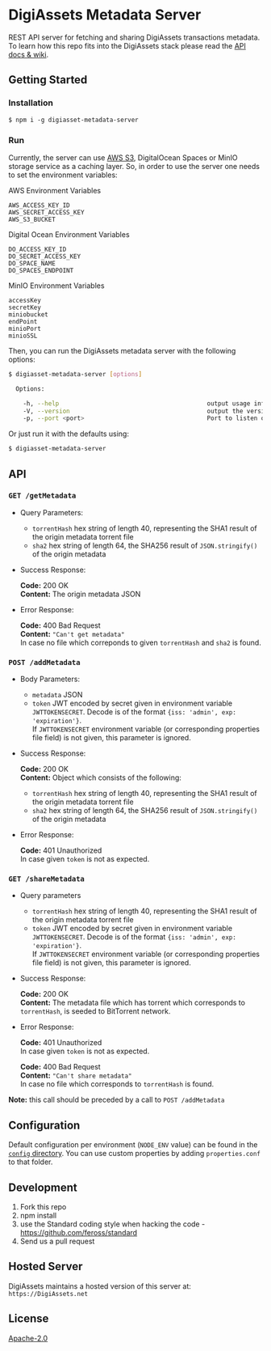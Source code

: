# DigiAssets Metadata Server

REST API server for fetching and sharing DigiAssets transactions metadata. To learn how this repo fits into the DigiAssets stack please read the [API docs & wiki](https://github.com/DigiByte-Core/DigiAssets-Protocol-Specifications/wiki/API-Docs).

## Getting Started

### Installation

```
$ npm i -g digiasset-metadata-server
```

### Run

Currently, the server can use [AWS S3](http://docs.aws.amazon.com/AmazonS3/latest/dev/Welcome.html), DigitalOcean Spaces or MinIO storage service as a caching layer.
So, in order to use the server one needs to set the environment variables:

AWS Environment Variables

```
AWS_ACCESS_KEY_ID
AWS_SECRET_ACCESS_KEY
AWS_S3_BUCKET
```

Digital Ocean Environment Variables

```
DO_ACCESS_KEY_ID
DO_SECRET_ACCESS_KEY
DO_SPACE_NAME
DO_SPACES_ENDPOINT
```

MinIO Environment Variables

```
accessKey
secretKey
miniobucket
endPoint
minioPort
minioSSL
```

Then, you can run the DigiAssets metadata server with the following options:

```sh
$ digiasset-metadata-server [options]

  Options:

    -h, --help                                         output usage information
    -V, --version                                      output the version number
    -p, --port <port>                                  Port to listen on
```

Or just run it with the defaults using:

```sh
$ digiasset-metadata-server
```

## API

### `GET /getMetadata`

- Query Parameters:

  - `torrentHash` hex string of length 40, representing the SHA1 result of the origin metadata torrent file
  - `sha2` hex string of length 64, the SHA256 result of `JSON.stringify()` of the origin metadata

- Success Response:

  **Code:** 200 OK<br>
  **Content:** The origin metadata JSON

- Error Response:

  **Code:** 400 Bad Request<br>
  **Content:** `"Can't get metadata"`<br>
  In case no file which correponds to given `torrentHash` and `sha2` is found.

### `POST /addMetadata`

- Body Parameters:

  - `metadata` JSON
  - `token` JWT encoded by secret given in environment variable `JWTTOKENSECRET`. Decode is of the format `{iss: 'admin', exp: 'expiration'}`.</br>
    If `JWTTOKENSECRET` environment variable (or corresponding properties file field) is not given, this parameter is ignored.

- Success Response:

  **Code:** 200 OK<br>
  **Content:** Object which consists of the following:

  - `torrentHash` hex string of length 40, representing the SHA1 result of the origin metadata torrent file
  - `sha2` hex string of length 64, the SHA256 result of `JSON.stringify()` of the origin metadata

- Error Response:

  **Code:** 401 Unauthorized<br>
  In case given `token` is not as expected.

### `GET /shareMetadata`

- Query parameters

  - `torrentHash` hex string of length 40, representing the SHA1 result of the origin metadata torrent file
  - `token` JWT encoded by secret given in environment variable `JWTTOKENSECRET`. Decode is of the format `{iss: 'admin', exp: 'expiration'}`.</br>
    If `JWTTOKENSECRET` environment variable (or corresponding properties file field) is not given, this parameter is ignored.

- Success Response:

  **Code:** 200 OK<br>
  **Content:** The metadata file which has torrent which corresponds to `torrentHash`, is seeded to BitTorrent network.

- Error Response:

  **Code:** 401 Unauthorized<br>
  In case given `token` is not as expected.

  **Code:** 400 Bad Request<br>
  **Content:** `"Can't share metadata"`<br>
  In case no file which corresponds to `torrentHash` is found.

**Note:** this call should be preceded by a call to `POST /addMetadata`

## Configuration

Default configuration per environment (`NODE_ENV` value) can be found in the [`config` directory](./config).
You can use custom properties by adding `properties.conf` to that folder.

## Development

1. Fork this repo
2. npm install
3. use the Standard coding style when hacking the code - https://github.com/feross/standard
4. Send us a pull request

## Hosted Server

DigiAssets maintains a hosted version of this server at:<br>
`https://DigiAssets.net`

## License

[Apache-2.0](http://www.apache.org/licenses/LICENSE-2.0)
